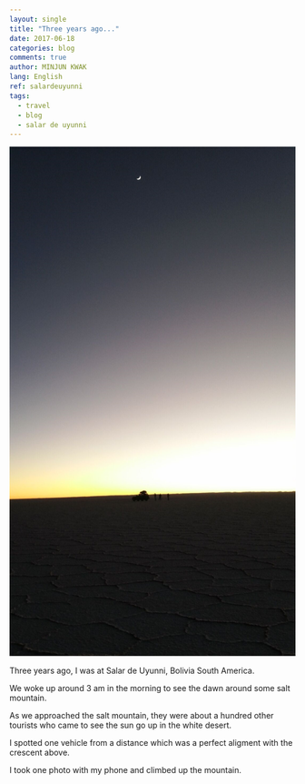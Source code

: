 ```yaml
---
layout: single
title: "Three years ago..."
date: 2017-06-18
categories: blog
comments: true
author: MINJUN KWAK
lang: English
ref: salardeuyunni
tags:
  - travel
  - blog
  - salar de uyunni
---
```


<img src="/assets/images/salardeuyunni.png">

Three years ago, I was at Salar de Uyunni, Bolivia South America.

We woke up around 3 am in the morning to see the dawn around some salt mountain.

As we approached the salt mountain, they were about a hundred other tourists who came to see the sun go up in the white desert.

I spotted one vehicle from a distance which was a perfect aligment with the crescent above.

I took one photo with my phone and climbed up the mountain.

<!--I was a sophomore student during summer vacation. I took a leave of absence during my second freshman semester because I wanted to go to the best university in Korea, but I failed and came back.-->
<!--No problem, I still loved Korea University.-->